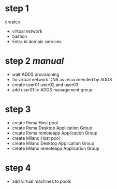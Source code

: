 
# step 1
creates
* virtual network
* bastion
* Entra id domain services

# step 2 *manual*
* wait ADDS provisioning
* fix virtual network DNS as reccomended by ADDS
* create user01 user02 and user03
* add user01 to ADDS management group

# step 3
* create Roma Host pool
* create Roma Desktop Application Group
* create Roma remoteapp Application Group 
* create Milano Host pool
* create Milano Desktop Application Group
* create Milano remoteapp Application Group

# step 4
* add virtual machines to pools
